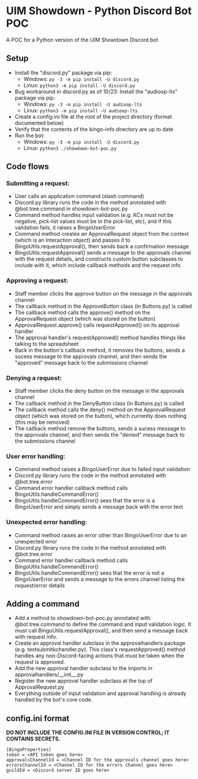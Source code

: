 # UIM Showdown - Python Discord Bot POC

A POC for a Python version of the UIM Showdown Discord bot

## Setup

* Install the "discord.py" package via pip:
  * Windows: `py -3 -m pip install -U discord.py`
  * Linux: `python3 -m pip install -U discord.py`
* Bug workaround in discord.py as of 10/23: Install the "audioop-lts" package via pip:
  * Windows: `py -3 -m pip install -U audioop-lts`
  * Linux: `python3 -m pip install -U audioop-lts`
* Create a config.ini file at the root of the project directory (format documented below)
* Verify that the contents of the bingo-info directory are up to date
* Run the bot:
  * Windows: `py -3 -m pip install -U discord.py`
  * Linux: `python3 ./showdown-bot-poc.py`

## Code flows

### Submitting a request:

* User calls an application command (slash command)
* Discord.py library runs the code in the method annotated with @bot.tree.command in showdown-bot-poc.py
* Command method handles input validation (e.g. KCs must not be negative, pick-list values must be in the pick-list, etc), and if this validation fails, it raises a BingoUserError
* Command method creates an ApprovalRequest object from the context (which is an Interaction object) and passes it to BingoUtils.requestApproval(), then sends back a confirmation message
* BingoUtils.requestApproval() sends a message to the approvals channel with the request details, and constructs custom button subclasses to include with it, which include callback methods and the request info

### Approving a request:

* Staff member clicks the approve button on the message in the approvals channel
* The callback method in the ApproveButton class (in Buttons.py) is called
* The callback method calls the approve() method on the ApprovalRequest object (which was stored on the button)
* ApprovalRequest.approve() calls requestApproved() on its approval handler
* The approval handler's requestApproved() method handles things like talking to the spreadsheet
* Back in the button's callback method, it removes the buttons, sends a sucess message to the approvals channel, and then sends the "approved" message back to the submissions channel

### Denying a request:

* Staff member clicks the deny button on the message in the approvals channel
* The callback method in the DenyButton class (in Buttons.py) is called
* The callback method calls the deny() method on the ApprovalRequest object (which was stored on the button), which currently does nothing (this may be removed)
* The callback method remove the buttons, sends a sucess message to the approvals channel, and then sends the "denied" message back to the submissions channel

### User error handling:

* Command method raises a BingoUserError due to failed input validation
* Discord.py library runs the code in the method annotated with @bot.tree.error
* Command error handler callback method calls BingoUtils.handleCommandError()
* BingoUtils.handleCommandError() sees that the error is a BingoUserError and simply sends a message back with the error text

### Unexpected error handling:

* Command method raises an error other than BingoUserError due to an unexpected error
* Discord.py library runs the code in the method annotated with @bot.tree.error
* Command error handler callback method calls BingoUtils.handleCommandError()
* BingoUtils.handleCommandError() sees that the error is not a BingoUserError and sends a message to the errors channel listing the request/error details

## Adding a command

* Add a method to showdown-bot-poc.py annotated with @bot.tree.command to define the command and input validation logic. It must call BingoUtils.requestApproval(), and then send a message back with request info.
* Create an approval handler subclass in the approvalhandlers package (e.g. testsubmitkchandler.py). This class's requestApproved() method handles any non-Discord-facing actions that must be taken when the request is approved.
* Add the new approval handler subclass to the imports in approvalhandlers/\_\_init\_\_.py
* Register the new approval handler subclass at the top of ApprovalRequest.py
* Everything outside of input validation and approval handling is already handled by the bot's core code.

## config.ini format

**DO NOT INCLUDE THE CONFIG.INI FILE IN VERSION CONTROL; IT CONTAINS SECRETS.**

```
[BingoProperties]
token = <API token goes here>
approvalsChannelId = <Channel ID for the approvals channel goes here>
errorsChannelId = <Channel ID for the errors channel goes here>
guildId = <Discord server ID goes here>
```
